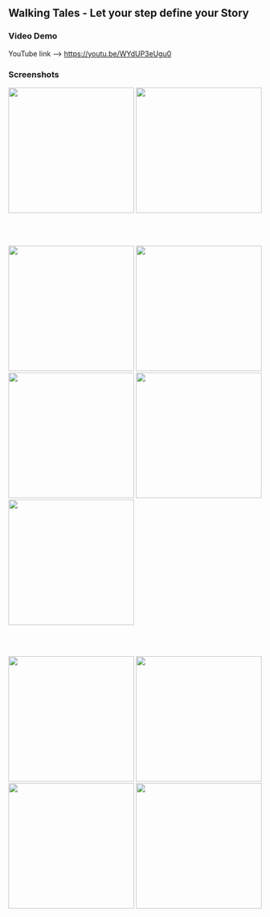 ## Walking Tales - Let your step define your Story

### Video Demo
YouTube link --> https://youtu.be/WYdUP3eUgu0

### Screenshots

<img src="https://user-images.githubusercontent.com/43790152/196024424-d9765a0e-8ea5-4c5a-a879-90725a5e8feb.png" width="250">
<img src="https://user-images.githubusercontent.com/43790152/196024428-db40c6f3-979f-4474-97b7-78052d30a43b.png" width="250">

<br></br>


<img src="https://user-images.githubusercontent.com/43790152/196024102-b2172530-1c2c-468b-abdf-a240fedf67b3.png" width="250">
<img src="https://user-images.githubusercontent.com/43790152/196024192-af791638-3759-45ca-acf7-aa14d735ffc1.png" width="250">
<img src="https://user-images.githubusercontent.com/43790152/196024215-4b1399b9-4258-47fb-8936-dcb103e4cfdf.png" width="250">
<img src="https://user-images.githubusercontent.com/43790152/196024345-250a7049-2066-41cf-a246-8981efcda569.png" width="250"> 
<img src="https://user-images.githubusercontent.com/43790152/196024348-ae1abd87-5fd2-4edd-847b-fc1370204f74.png" width="250"> 

<br></br>

<img src="https://user-images.githubusercontent.com/43790152/196024350-744ec7bc-4823-40ec-b8a1-c22c6c6f004e.png" width="250"> 
<img src="https://user-images.githubusercontent.com/43790152/196024351-72d66b19-d992-4e24-b746-3f0a08b2f2d3.png" width="250"> 
<img src="https://user-images.githubusercontent.com/43790152/196024359-9466f0f3-bd8b-4348-b246-063cc3a69d98.png" width="250"> 
<img src="https://user-images.githubusercontent.com/43790152/196024357-ca75e855-d460-4f32-82b1-63878cfb7882.png" width="250"> 